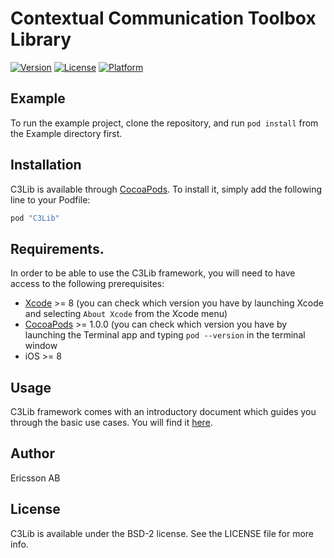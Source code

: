 # Contextual Communication Toolbox Library
[![Version](https://img.shields.io/cocoapods/v/c3-ios-sdk.svg?style=flat)](http://cocoapods.org/pods/c3-ios-sdk)
[![License](https://img.shields.io/cocoapods/l/c3-ios-sdk.svg?style=flat)](http://cocoapods.org/pods/c3-ios-sdk)
[![Platform](https://img.shields.io/cocoapods/p/c3-ios-sdk.svg?style=flat)](http://cocoapods.org/pods/c3-ios-sdk)

## Example

To run the example project, clone the repository, and run `pod install` from the Example directory first.

## Installation

C3Lib is available through [CocoaPods](http://cocoapods.org). To install
it, simply add the following line to your Podfile:

```ruby
pod "C3Lib"                                                                                                                                                      
```

## Requirements.

In order to be able to use the C3Lib framework, you will need to have access to the following prerequisites:
* [Xcode](https://developer.apple.com/xcode/) >= 8 (you can check which version you have by launching Xcode and selecting `About Xcode` from the Xcode menu)
* [CocoaPods](http://cocoapods.org) >= 1.0.0 (you can check which version you have by launching the Terminal app and typing `pod --version` in the terminal window
* iOS >= 8

## Usage

C3Lib framework comes with an introductory document which guides you through the basic use cases. You will find it [here](Documentation/).

## Author

Ericsson AB

## License

C3Lib is available under the BSD-2 license. See the LICENSE file for more info.
